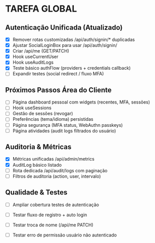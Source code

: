 # TAREFA GLOBAL

## Autenticação Unificada (Atualizado)
- [x] Remover rotas customizadas /api/auth/signin/* duplicadas
- [x] Ajustar SocialLoginBox para usar /api/auth/signin/<provider>
- [x] Criar /api/me (GET/PATCH)
- [x] Hook useCurrentUser
- [x] Hook useAuditLogs
- [x] Teste básico authFlow (providers + credentials callback)
- [ ] Expandir testes (social redirect / fluxo MFA)

## Próximos Passos Área do Cliente
- [ ] Página dashboard pessoal com widgets (recentes, MFA, sessões)
- [ ] Hook useSessions
- [ ] Gestão de sessões (revogar)
- [ ] Preferências (tema/idioma) persistidas
- [ ] Página segurança (MFA status, WebAuthn passkeys)
- [ ] Página atividades (audit logs filtrados do usuário)

## Auditoria & Métricas
- [x] Métricas unificadas /api/admin/metrics
- [x] AuditLog básico listado
- [ ] Rota dedicada /api/audit/logs com paginação
- [ ] Filtros de auditoria (action, user, intervalo)

## Qualidade & Testes
- [ ] Ampliar cobertura testes de autenticação
- [ ] Testar fluxo de registro + auto login
- [ ] Testar troca de nome (/api/me PATCH)
- [ ] Testar erro de permissão usuário não autenticado

